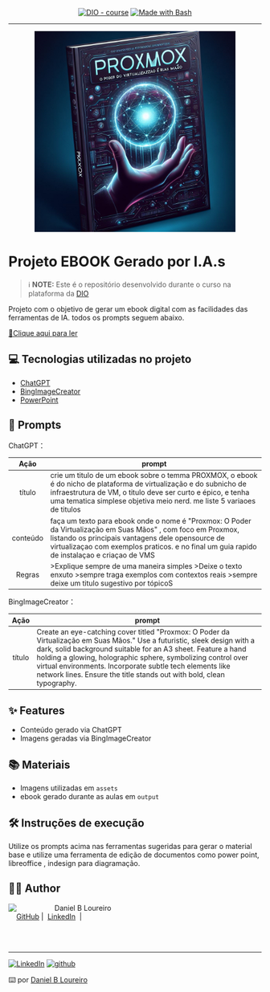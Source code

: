 
<p align="center">
<a href="https://dio.me/"><img src="https://img.shields.io/badge/DIO-Course-28DA77?logo=youtube" alt="DIO - course"></a>
<a href="https://www.gnu.org/software/bash/" title="Go to Bash homepage"><img src="https://img.shields.io/badge/Prompt-Project-blue?logo=gnu-bash&amp;logoColor=white" alt="Made with Bash"></a></p>

-------


<p align="center">
<img 
    src="./assets/capa.png"
    width="400"  
/>
</p>

# Projeto EBOOK Gerado por I.A.s


 > ℹ️ **NOTE:** Este é o repositório desenvolvido durante o curso na plataforma da [DIO](https://dio.me)

Projeto com o objetivo de gerar um ebook digital com as facilidades das ferramentas de IA. todos os prompts
seguem abaixo.

<a href="https://github.com/bldaniel/ebook-proxmox/blob/main/output/ebook%20Proxmox.pdf" title="View PDF now"> 📕Clique aqui para ler</a>

## 💻 Tecnologias utilizadas no projeto

- [ChatGPT](https://chat.openai.com/) 
- [BingImageCreator](https://www.bing.com/images/create?FORM=GENILP)
- [PowerPoint](https://www.microsoft.com/en/microsoft-365/powerpoint)

## 🧠 Prompts


ChatGPT：

|   Ação   | prompt                                                                                                                                                                                                                                                                         |
| :------: | ------------------------------------------------------------------------------------------------------------------------------------------------------------------------------------------------------------------------------------------------------------------------------ |
|  título  | crie um titulo de  um ebook sobre o temma PROXMOX, o ebook é do nicho de plataforma de virtualização e do subnicho de infraestrutura de VM, o titulo deve ser curto e épico, e tenha uma tematica simplese objetiva  meio nerd. me liste 5 variaoes de titulos                                                       |
| conteúdo | faça um texto para ebook onde o nome é "Proxmox: O Poder da Virtualização em Suas Mãos" , com foco em Proxmox, listando os principais vantagens dele opensource de virtualizaçao com exemplos praticos. e no final um guia rapido de instalaçao e criaçao de VMS
| Regras   |>Explique sempre de uma maneira simples >Deixe o texto enxuto >sempre traga exemplos com contextos reais >sempre deixe um titulo sugestivo por tópicoS |


BingImageCreator：

|  Ação  | prompt                                                                                 |
| :----: | -------------------------------------------------------------------------------------- |
| título | Create an eye-catching  cover titled "Proxmox: O Poder da Virtualização em Suas Mãos." Use a futuristic, sleek design with a dark, solid background suitable for an A3 sheet. Feature a hand holding a glowing, holographic sphere, symbolizing control over virtual environments. Incorporate subtle tech elements like network lines. Ensure the title stands out with bold, clean typography. |

## ✨ Features

- Conteúdo gerado via ChatGPT
- Imagens geradas via BingImageCreator

## 📚 Materiais

- Imagens utilizadas em `assets`
- ebook gerado durante as aulas em `output`

## 🛠️ Instruções de execução

Utilize os prompts acima nas ferramentas sugeridas para gerar o material base e utilize uma ferramenta de edição de documentos como power point, libreoffice , indesign para diagramação.

## 👨‍💻 Author

<p>
    <img 
      align=left 
      margin=10 
      width=80 
      src="https://avatars.githubusercontent.com/bldaniel"
    />
    <p>&nbsp&nbsp&nbspDaniel B Loureiro<br>
    &nbsp&nbsp&nbsp
    <a href="https://github.com/bldaniel">
    GitHub</a>&nbsp;|&nbsp;
    <a href="www.linkedin.com/in/danielbloureiro">LinkedIn</a>
&nbsp;|&nbsp;</p>
</p>
<br/><br/>
<p>

---
[![LinkedIn](https://img.shields.io/badge/-LinkedIn-0D1117?style=for-the-badge&logo=linkedin&logoColor=0077B5)](https://www.linkedin.com/in/danielbloureiro/)
[![github](https://img.shields.io/badge/Git-F05032?style=for-the-badge&logo=git&logoColor=white)]([https://dio.me/users/danielloureirorj](https://github.com/bldaniel))

⌨️ por [Daniel B Loureiro](https://github.com/bldaniel)
